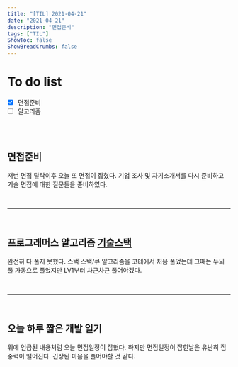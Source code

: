 ```yaml
---
title: "[TIL] 2021-04-21"
date: "2021-04-21"
description: "면접준비"
tags: ["TIL"]
ShowToc: false
ShowBreadCrumbs: false
---
```


# To do list
- [x] 면접준비
- [ ] 알고리즘

<br />
<br />

## 면접준비
저번 면접 탈락이후 오늘 또 면접이 잡혔다. 기업 조사 및 자기소개서를 다시 준비하고 기술 면접에 대한 질문들을 준비하였다.

<br />

---

<br />


## 프로그래머스 알고리즘 [기술스택](https://programmers.co.kr/learn/courses/30/lessons/42586)

완전히 다 풀지 못했다. 스택 스택/큐 알고리즘을 코테에서 처음 풀었는데 그때는 두뇌 풀 가동으로 풀었지만 LV1부터 차근차근 풀어야겠다.

<br />

---

<br />

## 오늘 하루 짧은 개발 일기
위에 언급된 내용처럼 오늘 면접일정이 잡혔다. 하지만 면접일정이 잡힌날은 유난히 집중력이 떨어진다. 긴장된 마음을 풀어야할 것 같다.